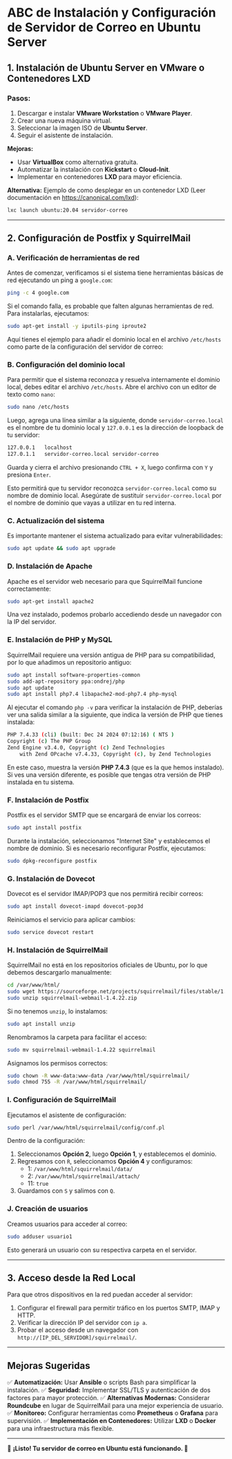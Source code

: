 # ABC de Instalación y Configuración de Servidor de Correo en Ubuntu Server

## **1. Instalación de Ubuntu Server en VMware o Contenedores LXD**
### **Pasos:**
1. Descargar e instalar **VMware Workstation** o **VMware Player**.
2. Crear una nueva máquina virtual.
3. Seleccionar la imagen ISO de **Ubuntu Server**.
4. Seguir el asistente de instalación.

**Mejoras:**
- Usar **VirtualBox** como alternativa gratuita.
- Automatizar la instalación con **Kickstart** o **Cloud-Init**.
- Implementar en contenedores **LXD** para mayor eficiencia.

**Alternativa:** Ejemplo de como desplegar en un contenedor LXD (Leer documentación en https://canonical.com/lxd):
```bash
lxc launch ubuntu:20.04 servidor-correo
```
---
## **2. Configuración de Postfix y SquirrelMail**
### **A. Verificación de herramientas de red**
Antes de comenzar, verificamos si el sistema tiene herramientas básicas de red ejecutando un ping a `google.com`:
```bash
ping -c 4 google.com
```
Si el comando falla, es probable que falten algunas herramientas de red. Para instalarlas, ejecutamos:
```bash
sudo apt-get install -y iputils-ping iproute2
```

Aquí tienes el ejemplo para añadir el dominio local en el archivo `/etc/hosts` como parte de la configuración del servidor de correo:

### **B. Configuración del dominio local**
Para permitir que el sistema reconozca y resuelva internamente el dominio local, debes editar el archivo `/etc/hosts`. Abre el archivo con un editor de texto como `nano`:

```bash
sudo nano /etc/hosts
```

Luego, agrega una línea similar a la siguiente, donde `servidor-correo.local` es el nombre de tu dominio local y `127.0.0.1` es la dirección de loopback de tu servidor:

```bash
127.0.0.1   localhost
127.0.1.1   servidor-correo.local servidor-correo
```

Guarda y cierra el archivo presionando `CTRL + X`, luego confirma con `Y` y presiona `Enter`.

Esto permitirá que tu servidor reconozca `servidor-correo.local` como su nombre de dominio local. Asegúrate de sustituir `servidor-correo.local` por el nombre de dominio que vayas a utilizar en tu red interna.

### **C. Actualización del sistema**
Es importante mantener el sistema actualizado para evitar vulnerabilidades:
```bash
sudo apt update && sudo apt upgrade
```

### **D. Instalación de Apache**
Apache es el servidor web necesario para que SquirrelMail funcione correctamente:
```bash
sudo apt-get install apache2
```
Una vez instalado, podemos probarlo accediendo desde un navegador con la IP del servidor.

### **E. Instalación de PHP y MySQL**
SquirrelMail requiere una versión antigua de PHP para su compatibilidad, por lo que añadimos un repositorio antiguo:
```bash
sudo apt install software-properties-common
sudo add-apt-repository ppa:ondrej/php
sudo apt update
sudo apt install php7.4 libapache2-mod-php7.4 php-mysql
```
Al ejecutar el comando `php -v` para verificar la instalación de PHP, deberías ver una salida similar a la siguiente, que indica la versión de PHP que tienes instalada:

```bash
PHP 7.4.33 (cli) (built: Dec 24 2024 07:12:16) ( NTS )
Copyright (c) The PHP Group
Zend Engine v3.4.0, Copyright (c) Zend Technologies
    with Zend OPcache v7.4.33, Copyright (c), by Zend Technologies
```

En este caso, muestra la versión **PHP 7.4.3** (que es la que hemos instalado). Si ves una versión diferente, es posible que tengas otra versión de PHP instalada en tu sistema.

### **F. Instalación de Postfix**
Postfix es el servidor SMTP que se encargará de enviar los correos:
```bash
sudo apt install postfix
```
Durante la instalación, seleccionamos "Internet Site" y establecemos el nombre de dominio.
Si es necesario reconfigurar Postfix, ejecutamos:
```bash
sudo dpkg-reconfigure postfix
```

### **G. Instalación de Dovecot**
Dovecot es el servidor IMAP/POP3 que nos permitirá recibir correos:
```bash
sudo apt install dovecot-imapd dovecot-pop3d
```
Reiniciamos el servicio para aplicar cambios:
```bash
sudo service dovecot restart
```

### **H. Instalación de SquirrelMail**
SquirrelMail no está en los repositorios oficiales de Ubuntu, por lo que debemos descargarlo manualmente:
```bash
cd /var/www/html/
sudo wget https://sourceforge.net/projects/squirrelmail/files/stable/1.4.22/squirrelmail-webmail-1.4.22.zip
sudo unzip squirrelmail-webmail-1.4.22.zip
```
Si no tenemos `unzip`, lo instalamos:
```bash
sudo apt install unzip
```
Renombramos la carpeta para facilitar el acceso:
```bash
sudo mv squirrelmail-webmail-1.4.22 squirrelmail
```
Asignamos los permisos correctos:
```bash
sudo chown -R www-data:www-data /var/www/html/squirrelmail/
sudo chmod 755 -R /var/www/html/squirrelmail/
```

### **I. Configuración de SquirrelMail**
Ejecutamos el asistente de configuración:
```bash
sudo perl /var/www/html/squirrelmail/config/conf.pl
```
Dentro de la configuración:
1. Seleccionamos **Opción 2**, luego **Opción 1**, y establecemos el dominio.
2. Regresamos con `R`, seleccionamos **Opción 4** y configuramos:
   - 1: `/var/www/html/squirrelmail/data/`
   - 2: `/var/www/html/squirrelmail/attach/`
   - 11: `true`
3. Guardamos con `S` y salimos con `Q`.

### **J. Creación de usuarios**
Creamos usuarios para acceder al correo:
```bash
sudo adduser usuario1
```
Esto generará un usuario con su respectiva carpeta en el servidor.

---
## **3. Acceso desde la Red Local**
Para que otros dispositivos en la red puedan acceder al servidor:
1. Configurar el firewall para permitir tráfico en los puertos SMTP, IMAP y HTTP.
2. Verificar la dirección IP del servidor con `ip a`.
3. Probar el acceso desde un navegador con `http://[IP_DEL_SERVIDOR]/squirrelmail/`.

---
## **Mejoras Sugeridas**
  ✅ **Automatización:** Usar **Ansible** o scripts Bash para simplificar la instalación.
✅ **Seguridad:** Implementar SSL/TLS y autenticación de dos factores para mayor protección.
  ✅ **Alternativas Modernas:** Considerar **Roundcube** en lugar de SquirrelMail para una mejor experiencia de usuario.
  ✅ **Monitoreo:** Configurar herramientas como **Prometheus** o **Grafana** para supervisión.
  ✅ **Implementación en Contenedores:** Utilizar **LXD** o **Docker** para una infraestructura más flexible.

---
📌 **¡Listo! Tu servidor de correo en Ubuntu está funcionando. 🚀**
